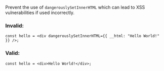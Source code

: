 Prevent the use of `dangerouslySetInnerHTML` which can lead to XSS
vulnerabilities if used incorrectly.

### Invalid:

```tsx
const hello = <div dangerouslySetInnerHTML={{ __html: "Hello World!" }} />;
```

### Valid:

```tsx
const hello = <div>Hello World!</div>;
```
